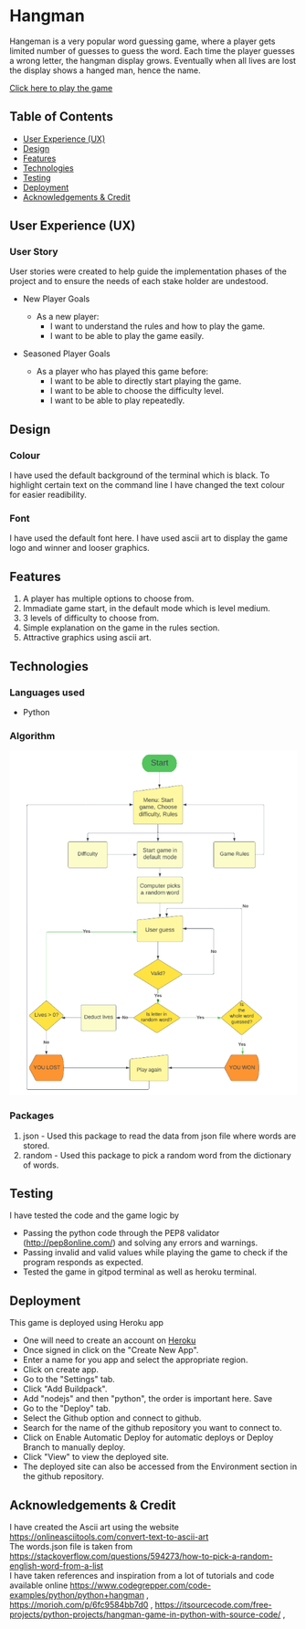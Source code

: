 # Hangman

Hangeman is a very popular word guessing game, where a player gets limited number of guesses to guess the word.
Each time the player guesses a wrong letter, the hangman display grows. Eventually when all lives are lost the display shows a hanged man, hence the name.  

[Click here to play the game](https://hangman144.herokuapp.com/)  

## Table of Contents  

* [User Experience (UX)](#User-Experience-(UX))  
* [Design](#Design)  
* [Features](#Features)  
* [Technologies](#technologies)  
* [Testing](#Testing)  
* [Deployment](#Deployment)  
* [Acknowledgements & Credit](#Acknowledgements-&-Credit)   

## User Experience (UX)  

### User Story  

User stories were created to help guide the implementation phases of the project and to ensure the needs of each stake holder are undestood.  

* New Player Goals  
   * As a new player:  
     * I want to understand the rules and how to play the game.  
     * I want to be able to play the game easily. 

* Seasoned Player Goals  
   * As a player who has played this game before:  
     * I want to be able to directly start playing the game.  
     * I want to be able to choose the difficulty level.
     * I want to be able to play repeatedly.  

 
## Design

### Colour  

I have used the default background of the terminal which is black. To highlight certain text on the command line I have changed the text colour for easier readibility.  
 

### Font  

I have used the default font here. I have used ascii art to display the game logo and winner and looser graphics.  


## Features  

1. A player has multiple options to choose from.  
2. Immadiate game start, in the default mode which is level medium.  
3. 3 levels of difficulty to choose from.  
4. Simple explanation on the game in the rules section.  
5. Attractive graphics using ascii art.  

## Technologies  

### Languages used  

* Python

### Algorithm  

![flow chart](/assets/images/Program_flow_chart.png)  

### Packages  

1. json - Used this package to read the data from json file where words are stored.  
2. random - Used this package to pick a random word from the dictionary of words.  


## Testing  

I have tested the code and the game logic by  

* Passing the python code through the PEP8 validator (http://pep8online.com/) and solving any errors and warnings.  
* Passing invalid and valid values while playing the game to check if the program responds as expected.  
* Tested the game in gitpod terminal as well as heroku terminal.  


## Deployment  

This game is deployed using Heroku app  

* One will need to create an account on [Heroku](https://www.heroku.com/)  
* Once signed in click on the "Create New App".  
* Enter a name for you app and select the appropriate region.  
* Click on create app.  
* Go to the "Settings" tab.
* Click "Add Buildpack".
* Add "nodejs" and then "python", the order is important here. Save  
* Go to the "Deploy" tab.
* Select the Github option and connect to github.  
* Search for the name of the github repository you want to connect to.  
* Click on Enable Automatic Deploy for automatic deploys or Deploy Branch to manually deploy.  
* Click "View" to view the deployed site.  
* The deployed site can also be accessed from the Environment section in the github repository.  


## Acknowledgements & Credit  

I have created the Ascii art using the website https://onlineasciitools.com/convert-text-to-ascii-art  
The words.json file is taken from https://stackoverflow.com/questions/594273/how-to-pick-a-random-english-word-from-a-list  
I have taken references and inspiration from a lot of tutorials and code available online https://www.codegrepper.com/code-examples/python/python+hangman ,  
https://morioh.com/p/6fc9584bb7d0 , https://itsourcecode.com/free-projects/python-projects/hangman-game-in-python-with-source-code/ ,  

